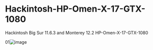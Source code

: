 # Hackintosh-HP-Omen-X-17-GTX-1080
Hackintosh Big Sur 11.6.3 and Monterey 12.2 HP-Omen-X-17-GTX-1080

01![image](https://user-images.githubusercontent.com/79387598/152270633-42dc71a8-6582-454e-9d89-87d292fef066.png)

